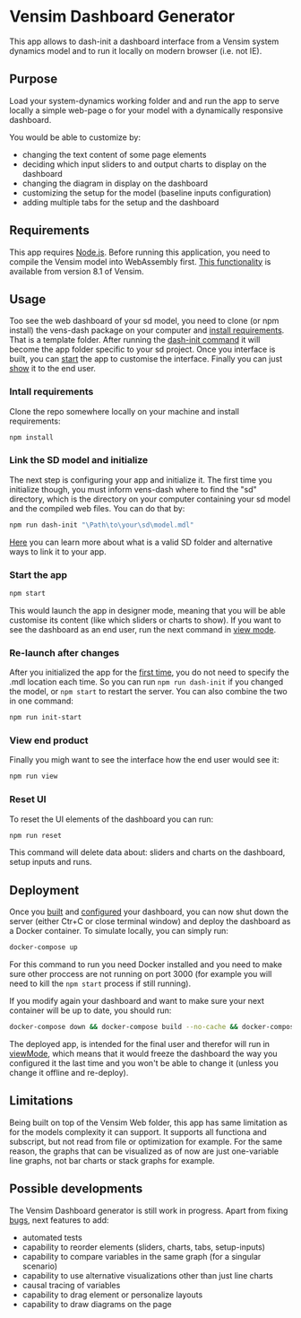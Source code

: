 # Vensim Dashboard Generator

This app allows to dash-init a dashboard interface from a Vensim system dynamics model and to run it locally on modern browser (i.e. not IE).

## Purpose
Load your system-dynamics working folder and and run the app to serve locally a simple web-page o for your model with a dynamically responsive dashboard.

You would be able to customize by:
* changing the text content of some page elements
* deciding which input sliders to and output charts to display on the dashboard
* changing the diagram in display on the dashboard
* customizing the setup for the model (baseline inputs configuration)
* adding multiple tabs for the setup and the dashboard

## Requirements

This app requires [Node.js](https://nodejs.org/). Before running this application, you need to compile the Vensim model into WebAssembly first. [This functionality](#https://www.vensim.com/documentation/publishing-a-model-to-the-inte.html) is available from version 8.1 of Vensim.

## Usage

Too see the web dashboard of your sd model, you need to clone (or npm install) the vens-dash package on your computer and [install requirements](#install-requirements). That is a template folder. After running the [dash-init command](#link-the-sd-model-and-dash-init) it will become the app folder specific to your sd project. Once you interface is built, you can [start](#-start-the-app) the app to customise the interface. 
Finally you can just [show](#view-end-product) it to the end user.

### Intall requirements
Clone the repo somewhere locally on your machine and install requirements:
```bash
npm install
```

### Link the SD model and initialize
The next step is configuring your app and initialize it. The first time you initialize though, you must inform vens-dash where to find the "sd" directory, which is the directory on your computer containing your sd model and the compiled web files. You can do that by:

```bash
npm run dash-init "\Path\to\your\sd\model.mdl"
```
[Here](sd_path.md) you can learn more about what is a valid SD folder and alternative ways to link it to your app.

### Start the app
```bash
npm start
```
This would launch the app in designer mode, meaning that you will be able customise its content (like which sliders or charts to show). If you want to see the dashboard as an end user, run the next command in [view mode](#view-end-product).

### Re-launch after changes
After you initialized the app for the [first time](#link-the-sd-model), you do not need to specify the .mdl location each time. So you can run ```npm run dash-init``` if you changed the model, or ```npm start``` to restart the server. You can also combine the two in one command:

```bash
npm run init-start
```

### View end product
Finally you migh want to see the interface how the end user would see it:
```bash
npm run view
```

### Reset UI
To reset the UI elements of the dashboard you can run:
```bash
npm run reset
```
This command will delete data about: sliders and charts on the dashboard, setup inputs and runs.


## Deployment
Once you [built](#Link-the-SD-model-and-initialize) and [configured](#Start-the-app) your dashboard, you can now shut down the server (either Ctr+C or close terminal window) and deploy the dashboard as a Docker container. To simulate locally, you can simply run:

```bash
docker-compose up
```
For this command to run you need Docker installed and you need to make sure other proccess are not running on port 3000 (for example you will need to kill the `npm start` process if still running).

If you modify again your dashboard and want to make sure your next container will be up to date, you should run:

```bash
docker-compose down && docker-compose build --no-cache && docker-compose up
```

The deployed app, is intended for the final user and therefor will run in [viewMode](#View-end-product), which means that it would freeze the dashboard the way you configured it the last time and you won't be able to change it (unless you change it offline and re-deploy).

## Limitations

Being built on top of the Vensim Web folder, this app has same limitation as for the models complexity it can support. It supports all functiona and subscript, but not read from file or optimization for example. For the same reason, the graphs that can be visualized as of now are just one-variable line graphs, not bar charts or stack graphs for example.

## Possible developments
The Vensim Dashboard generator is still work in progress. Apart from fixing [bugs](bugs.md), next features to add:
* automated tests
* capability to reorder elements (sliders, charts, tabs, setup-inputs)
* capability to compare variables in the same graph (for a singular scenario)
* capability to use alternative visualizations other than just line charts
* causal tracing of variables
* capability to drag element or personalize layouts
* capability to draw diagrams on the page
